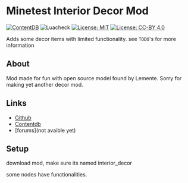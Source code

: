 # Minetest Interior Decor Mod

[![ContentDB](https://content.minetest.net/packages/wsor4035/interior_decor/shields/downloads/)](https://content.minetest.net/packages/wsor4035/interior_decor/)
![Luacheck](https://github.com/TerraQuest-Studios/interior_decor/workflows/luacheck/badge.svg)
[![License: MIT](https://img.shields.io/badge/License-MIT-blue.svg)](https://spdx.org/licenses/MIT)
[![License: CC-BY 4.0](https://img.shields.io/badge/License-CC%20BY%204.0-blue.svg)](https://spdx.org/licenses/CC-BY-4.0)

Adds some decor items with limited functionality. see `TODO`'s for more information  

## About

Mod made for fun with open source model found by Lemente. Sorry for making yet another decor mod.

## Links

* [Github](https://github.com/TerraQuest-Studios/interior_decor)
* [Contentdb](https://content.minetest.net/packages/wsor4035/interior_decor/)
* [forums](not avaible yet)

## Setup

download mod, make sure its named interior_decor  

some nodes have functionalities.

